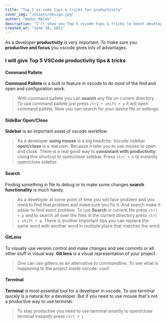 ```yaml
---
title: "Top 5 vs code tips & tricks for productivity"
cover_img: "/assets/design.jpg"
author: "Abdul Malek"
description: "I'll show you Top 5 vscode tips & tricks to boost developer productivity."
created_at: "June 10, 2021"
---
```


As a developer **productivity** is very important. To make sure you **productive and focus** you vscode gives lots of advantages.

### **I will give Top 5 VSCode productivity tips & tricks**

#### **Command Pallete**

**Command Pallete** is a built in feature in vscode to do most of the find and open and configuration work.

> With command pallete you can **search** any file on current directory. To use command pallete just press `ctrl + shift + p` it will open command pallete. Now you can search for your desire file or settings.

#### **SideBar Open/Close**

**Sidebar** is an important asset of vscode workflow.

> As a developer **using mouse** is a big headche. Vscode sidebar **open/close** is a real pain. Because it take you to use mouse to open and close. There is a real good way to **consistant with productivity**. Using this shortcut to open/close sidebar. Press `ctrl + b` to instantly open/close sidebar.

#### **Search**

Finding something in file to debug or to make some changes **search functionality** is much handy.

> As a developer at some point of time you will face problem and you need to find that problem and make sure you fix it. And search make it easier to find exect problem. To use **Search** in current file press `ctrl + p` and to search all over the files in the current directory press `ctrl + shift + p`. There is another important tips you can replace the same word with another word in multiple place that matches the word.

#### **GitLens**

To visually use version control and make changes and see commits or all other stuff in visual way. **Git lens** is a visual representation of your project.

> One can use gitlens as an alternative to commandline. To see what is happening to the project inside vscode. cool!

#### **Terminal**

**Terminal** is most essential tool for a developer in vscode. To use terminal quickly is a natural for a developer. But if you need to use mouse that's not a productive way to use terminal.

> To stay productive you need to use terminal smartly to open/close terminal instantly press `ctrl + j`
